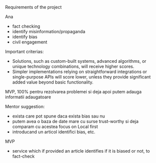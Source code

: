 Requirements of the project

Ana
- fact checking
- identify misinformation/propaganda
- identify bias
- civil engagement

Important criterias:
- Solutions, such as custom-built systems, advanced algorithms, or unique technology combinations, will receive higher scores.
- Simpler implementations relying on straightforward integrations or single-purpose APIs will score lower,
unless they provide significant added value beyond basic functionality.



MVP, 
100% pentru rezolvarea problemei
si deja apoi putem adauga informatii adaugatoare


Mentor suggestion:
- exista care pot spune daca exista bias sau nu
- putem avea o baza de date mare cu surse trust-worthy si deja comparam cu acestea
  focus on Local first
- introducand un articol identifici bias, etc.


MVP
- service which if provided an article identifies if it is biased or not, to fact-check

